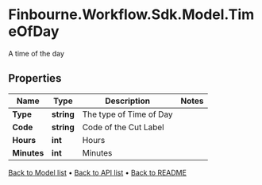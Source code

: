 # Finbourne.Workflow.Sdk.Model.TimeOfDay
A time of the day

## Properties

Name | Type | Description | Notes
------------ | ------------- | ------------- | -------------
**Type** | **string** | The type of Time of Day | 
**Code** | **string** | Code of the Cut Label | 
**Hours** | **int** | Hours | 
**Minutes** | **int** | Minutes | 

[Back to Model list](../README.md#documentation-for-models) &#8226; [Back to API list](../README.md#documentation-for-api-endpoints) &#8226; [Back to README](../README.md)

